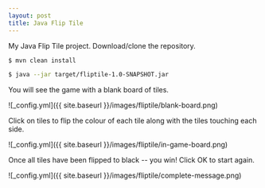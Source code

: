 ```yaml
---
layout: post
title: Java Flip Tile
---
```


My Java Flip Tile project. Download/clone the repository.

```bash
$ mvn clean install

$ java --jar target/fliptile-1.0-SNAPSHOT.jar 
```

You will see the game with a blank board of tiles.

![_config.yml]({{ site.baseurl }}/images/fliptile/blank-board.png)

Click on tiles to flip the colour of each tile along with the tiles touching each side.

![_config.yml]({{ site.baseurl }}/images/fliptile/in-game-board.png)

Once all tiles have been flipped to black -- you win! Click OK to start again.

![_config.yml]({{ site.baseurl }}/images/fliptile/complete-message.png)


